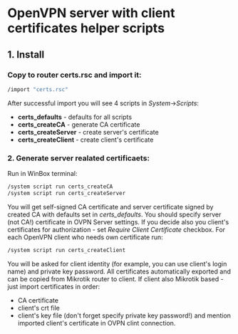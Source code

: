 # OpenVPN server with client certificates helper scripts

## 1. Install
### Copy to router certs.rsc and import it:
   ```bash
   /import "certs.rsc"
   ```
   
After successful import you will see 4 scripts in _System_->_Scripts_:
   
  - **certs_defaults** - defaults for all scripts
  - **certs_createCA** - generate CA certificate
  - **certs_createServer** - create server's certificate
  - **certs_createClient** - create client's certificate

### 2. Generate server realated certificaets:
Run in WinBox terminal:
   ```bash
   /system script run certs_createCA   
   /system script run certs_createServer
   ```
You will get self-signed CA certificate and server certificate signed by created CA with defaults set in _certs_defaults_.
You should specify server (not CA!) certificate in OVPN Server settings.
If you decide also you client's certificates for authorization - set _Require Client Certificate_ checkbox.
For each OpenVPN client who needs own certificate run:
   ```bash
   /system script run certs_createClient
   ```
You will be asked for client identity (for example, you can use client's login name) and private key password.
All certificates automatically exported and can be copied from Mikrotik router to client.
If client also Mikrotik based - just import certificates in order:
* CA certificate
* client's crt file
* client's key file (don't forget specify private key password!)
and mention imported client's certificate in OVPN clint connection.
